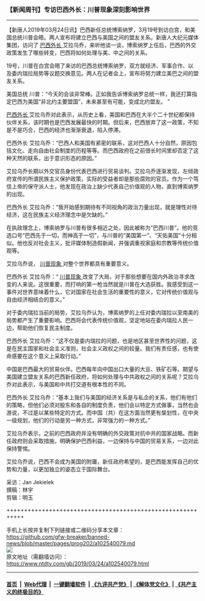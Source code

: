 ### 【新闻周刊】专访巴西外长：川普现象深刻影响世界
------------------------

<div class="post_content" itemprop="articleBody">
 <p>
  【新唐人2019年03月24日讯】巴西新任总统博索纳罗，3月19号到访白宫，和美国总统川普会晤。两人宣布将建立巴西与美国之间的盟友关系。新唐人大纪元媒体集团，访问了
  <a href="https://www.ntdtv.com/gb/巴西外长.htm">
   巴西外长
  </a>
  艾拉乌乔，来听他谈一谈，博索纳罗上任后，巴西的外交政策发生了哪些转变，巴西将如何处理与美、中之间的关系。
 </p>
 <p>
  19号，川普在白宫会晤了来访的巴西总统博索纳罗，双方就经济、军事合作、以及委内瑞拉局势等议题交换意见。两人在记者会上，宣布将努力建立美巴之间的盟友关系。
 </p>
 <p>
  美国总统 川普：“今天的会谈非常棒。正如我告诉博索纳罗总统一样，我还打算指定巴西为美国“非北约主要盟国”，未来甚至有可能，变成北约盟友。 ”
 </p>
 <p>
  <a href="https://www.ntdtv.com/gb/巴西外长.htm">
   巴西外长
  </a>
  艾拉乌乔对此表示，从历史上看，美国和巴西在大半个二十世纪都保持伙伴关系，该时期也是巴西发展最快的时期。但后来，巴西放弃了这一政策，不知是不是巧合，巴西的经济也渐渐衰退，陷入停滞。
 </p>
 <p>
  巴西外长 艾拉乌乔：“巴西人和美国有紧密的联系，这对巴西人十分自然，原因包括文化、走向自由社会制度的历程等等。而巴西政府在之前很长时间里却否定了这种天然的联系，出于意识形态的原因。”
 </p>
 <p>
  艾拉乌乔长期以外交官员身份代表巴西进行贸易谈判。艾拉乌乔逐渐发现，左倾政府宣传的所谓民族主义保护政策，实际的受益者却是那些腐败的官员。作为一个笃信上帝的保守派人士，他发现在政治上缺少代表自己价值观的人物，直到博索纳罗的出现。
 </p>
 <p>
  巴西外长 艾拉乌乔：“我开始感到期待有不同视角的政治力量出现，就是理性对待经济，这在民族主义经济理念中是欠缺的。”
 </p>
 <p>
  在执政理念上，博索纳罗与川普有很多相近之处，因此被称为“巴西川普”。他的竞选口号“巴西先于一切，而神高于一切”，与川普的“美国第一”、“天佑美国”十分相似。他也反对社会主义，批评媒体制造假新闻，并强调重视家庭和宗教等传统价值观等。
 </p>
 <p>
  艾拉乌乔说，
  <a href="https://www.ntdtv.com/gb/川普现象.htm">
   川普现象
  </a>
  对整个世界都具有重要意义。
 </p>
 <p>
  巴西外长 艾拉乌乔：“
  <a href="https://www.ntdtv.com/gb/川普现象.htm">
   川普现象
  </a>
  改变了大局，对于那些想要在国内外政治寻求改变的人来说。这很重要，而打响的第一枪当然就是川普在大选获胜。我感受到这一事件对世界意味着什么，它对国家在社会生活的重要性的意义，它对传统价值观与自由经济相结合的意义。”
 </p>
 <p>
  对于委内瑞拉当前的局势，艾拉乌乔认为，博索纳罗的上任对委内瑞拉以至南美的局势都产生了重要影响。巴西将会代表传统价值观，坚定地站在委内瑞拉人民一边，帮助他们恢复民主制度。
 </p>
 <p>
  巴西外长 艾拉乌乔：“这不仅是委内瑞拉的问题，也是地区甚至世界性的问题，这是在民主国家和社会主义准则，社会主义政权之间的较量。我们有责任感，也有使命感要在这个意义上采取行动。”
 </p>
 <p>
  中国是巴西最大的贸易伙伴。巴西每年向中国出口大量的大豆、铁矿石等。期望与美国建立盟友关系的巴西新任政府，将如何处理与中共政权之间的关系呢？艾拉乌乔对此表示，与美国和中共打交道有根本性的不同。
 </p>
 <p>
  巴西外长 艾拉乌乔：“基本上我们与美国的经济关系是与私企的关系，他们有他们的策略，但他们必须对股东和各自的制度负责，他们会以特定方式做事，当然也会游说，不过是以某些特定的方式。而中国（共）在这方面当然更有椝划性，在中央一级规划，他们的行动是另一种方式，非常强力的一种方式。”
 </p>
 <p>
  艾拉乌乔表示，之前的巴西政府并没有明确的外交政策对抗中共的国家战略。而新任政府则会采取措施，明确保护巴西利益，一边保持与中国的贸易关系，一边对此保持警惕。
 </p>
 <p>
  艾拉乌乔说，巴西不会成为美国的附庸，新任政府希望的，是巴西能发挥自己的优势和力量，以更加独立的姿态立于国际舞台。
 </p>
 <p>
  采访：Jan Jekielek
  <br/>
  撰稿：林宇
  <br/>
  剪辑：明玉
 </p>
 <div class="single_ad">
 </div>
</div>

+++++++++++++++++++++++++++++++++++++++++++++++++++++++++++<br/><br/>
手机上长按并复制下列链接或二维码分享本文章：<br/>
https://github.com/gfw-breaker/banned-news/blob/master/pages/prog202/a102540079.md <br/>
<a href='https://github.com/gfw-breaker/banned-news/blob/master/pages/prog202/a102540079.md'><img src='https://github.com/gfw-breaker/banned-news/blob/master/pages/prog202/a102540079.md.png'/></a> <br/>
原文地址（需翻墙访问）：https://www.ntdtv.com/gb/2019/03/24/a102540079.html


------------------------
#### [首页](https://github.com/gfw-breaker/banned-news/blob/master/README.md) &nbsp;|&nbsp; [Web代理](https://github.com/labour-camp/helloworld) &nbsp;|&nbsp; [一键翻墙软件](https://github.com/gfw-breaker/nogfw/blob/master/README.md) &nbsp;| [《九评共产党》](https://github.com/gfw-breaker/9ping.md/blob/master/README.md#九评之一评共产党是什么) | [《解体党文化》](https://github.com/gfw-breaker/jtdwh.md/blob/master/README.md) | [《共产主义的终极目的》](https://github.com/gfw-breaker/gczydzjmd.md/blob/master/README.md)

